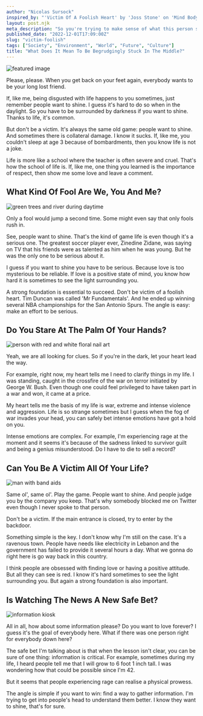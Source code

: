 ```yaml
---
author: "Nicolas Sursock"
inspired_by: "'Victim Of A Foolish Heart' by 'Joss Stone' on 'Mind Body & Soul'"
layout: post.njk
meta_description: "So you're trying to make sense of what this person said or did. But sometimes it just means nobody knows you when you're down and out."
published_date: "2022-12-01T17:09:00Z"
slug: "victim-foolish"
tags: ["Society", "Environment", "World", "Future", "Culture"]
title: "What Does It Mean To Be Begrudgingly Stuck In The Middle?"
---
```


![featured image](https://images.unsplash.com/photo-1590794941472-5416138f1b1e?ixlib=rb-4.0.3&ixid=MnwxMjA3fDB8MHxwaG90by1wYWdlfHx8fGVufDB8fHx8&auto=format&fit=crop)

Please, please. When you get back on your feet again, everybody wants to be your long lost friend.

If, like me, being disgusted with life happens to you sometimes, just remember people want to shine. I guess it's hard to do so when in the daylight. So you have to be surrounded by darkness if you want to shine. Thanks to life, it's common.

But don't be a victim. It's always the same old game: people want to shine. And sometimes there is collateral damage. I know it sucks. If, like me, you couldn't sleep at age 3 because of bombardments, then you know life is not a joke.

Life is more like a school where the teacher is often severe and cruel. That's how the school of life is. If, like me, one thing you learned is the importance of respect, then show me some love and leave a comment.

## What Kind Of Fool Are We, You And Me?

![green trees and river during daytime](https://images.unsplash.com/photo-1623816507663-ce19b7894595?ixlib=rb-4.0.3&ixid=MnwxMjA3fDB8MHxwaG90by1wYWdlfHx8fGVufDB8fHx8&auto=format&fit=crop&q=80&w=800&h=600)

Only a fool would jump a second time. Some might even say that only fools rush in.

See, people want to shine. That's the kind of game life is even though it's a serious one. The greatest soccer player ever, Zinedine Zidane, was saying on TV that his friends were as talented as him when he was young. But he was the only one to be serious about it.

I guess if you want to shine you have to be serious. Because love is too mysterious to be reliable. If love is a positive state of mind, you know how hard it is sometimes to see the light surrounding you.

A strong foundation is essential to succeed. Don't be victim of a foolish heart. Tim Duncan was called 'Mr Fundamentals'. And he ended up winning several NBA championships for the San Antonio Spurs. The angle is easy: make an effort to be serious.

## Do You Stare At The Palm Of Your Hands?

![person with red and white floral nail art](https://images.unsplash.com/photo-1599035465882-019b64e268a2?ixlib=rb-4.0.3&ixid=MnwxMjA3fDB8MHxwaG90by1wYWdlfHx8fGVufDB8fHx8&auto=format&fit=crop&q=80&w=800&h=600)

Yeah, we are all looking for clues. So if you're in the dark, let your heart lead the way.

For example, right now, my heart tells me I need to clarify things in my life. I was standing, caught in the crossfire of the war on terror initiated by George W. Bush. Even though one could feel privileged to have taken part in a war and won, it came at a price.

My heart tells me the basis of my life is war, extreme and intense violence and aggression. Life is so strange sometimes but I guess when the fog of war invades your head, you can safely bet intense emotions have got a hold on you.

Intense emotions are complex. For example, I'm experiencing rage at the moment and it seems it's because of the sadness linked to survivor guilt and being a genius misunderstood. Do I have to die to sell a record?

## Can You Be A Victim All Of Your Life?

![man with band aids](https://images.unsplash.com/photo-1635525878313-39e60073090e?ixlib=rb-4.0.3&ixid=MnwxMjA3fDB8MHxwaG90by1wYWdlfHx8fGVufDB8fHx8&auto=format&fit=crop&q=80&w=800&h=600)

Same ol', same ol'. Play the game. People want to shine. And people judge you by the company you keep. That's why somebody blocked me on Twitter even though I never spoke to that person.

Don't be a victim. If the main entrance is closed, try to enter by the backdoor.

Something simple is the key. I don't know why I'm still on the case. It's a ravenous town. People have needs like electricity in Lebanon and the government has failed to provide it several hours a day. What we gonna do right here is go way back in this country.

I think people are obsessed with finding love or having a positive attitude. But all they can see is red. I know it's hard sometimes to see the light surrounding you. But again a strong foundation is also important.

## Is Watching The News A New Safe Bet?

![information kiosk](https://images.unsplash.com/photo-1551590192-8070a16d9f67?ixlib=rb-4.0.3&ixid=MnwxMjA3fDB8MHxwaG90by1wYWdlfHx8fGVufDB8fHx8&auto=format&fit=crop&q=80&w=800&h=600)

All in all, how about some information please? Do you want to love forever? I guess it's the goal of everybody here. What if there was one person right for everybody down here?

The safe bet I'm talking about is that when the lesson isn't clear, you can be sure of one thing: information is critical. For example, sometimes during my life, I heard people tell me that I will grow to 6 foot 1 inch tall. I was wondering how that could be possible since I'm 42.

But it seems that people experiencing rage can realise a physical prowess.

The angle is simple if you want to win: find a way to gather information. I'm trying to get into people's head to understand them better. I know they want to shine, that's for sure. 